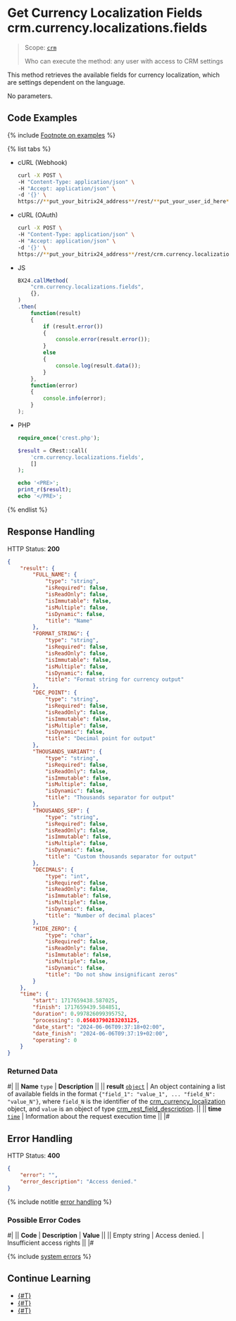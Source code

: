 # Get Currency Localization Fields crm.currency.localizations.fields

> Scope: [`crm`](../../../scopes/permissions.md)
>
> Who can execute the method: any user with access to CRM settings

This method retrieves the available fields for currency localization, which are settings dependent on the language.

No parameters.

## Code Examples

{% include [Footnote on examples](../../../../_includes/examples.md) %}

{% list tabs %}

- cURL (Webhook)

    ```bash
    curl -X POST \
    -H "Content-Type: application/json" \
    -H "Accept: application/json" \
    -d '{}' \
    https://**put_your_bitrix24_address**/rest/**put_your_user_id_here**/**put_your_webhook_here**/crm.currency.localizations.fields
    ```

- cURL (OAuth)

    ```bash
    curl -X POST \
    -H "Content-Type: application/json" \
    -H "Accept: application/json" \
    -d '{}' \
    https://**put_your_bitrix24_address**/rest/crm.currency.localizations.fields?auth=**put_access_token_here**
    ```

- JS

    ```js
    BX24.callMethod(
        "crm.currency.localizations.fields",
        {},
    )
    .then(
        function(result)
        {
            if (result.error())
            {
                console.error(result.error());
            }
            else
            {
                console.log(result.data());
            }
        },
        function(error)
        {
            console.info(error);
        }
    );
    ```

- PHP

    ```php
    require_once('crest.php');

    $result = CRest::call(
        'crm.currency.localizations.fields',
        []
    );

    echo '<PRE>';
    print_r($result);
    echo '</PRE>';
    ```

{% endlist %}


## Response Handling

HTTP Status: **200**

```json
{
    "result": {
        "FULL_NAME": {
            "type": "string",
            "isRequired": false,
            "isReadOnly": false,
            "isImmutable": false,
            "isMultiple": false,
            "isDynamic": false,
            "title": "Name"
        },
        "FORMAT_STRING": {
            "type": "string",
            "isRequired": false,
            "isReadOnly": false,
            "isImmutable": false,
            "isMultiple": false,
            "isDynamic": false,
            "title": "Format string for currency output"
        },
        "DEC_POINT": {
            "type": "string",
            "isRequired": false,
            "isReadOnly": false,
            "isImmutable": false,
            "isMultiple": false,
            "isDynamic": false,
            "title": "Decimal point for output"
        },
        "THOUSANDS_VARIANT": {
            "type": "string",
            "isRequired": false,
            "isReadOnly": false,
            "isImmutable": false,
            "isMultiple": false,
            "isDynamic": false,
            "title": "Thousands separator for output"
        },
        "THOUSANDS_SEP": {
            "type": "string",
            "isRequired": false,
            "isReadOnly": false,
            "isImmutable": false,
            "isMultiple": false,
            "isDynamic": false,
            "title": "Custom thousands separator for output"
        },
        "DECIMALS": {
            "type": "int",
            "isRequired": false,
            "isReadOnly": false,
            "isImmutable": false,
            "isMultiple": false,
            "isDynamic": false,
            "title": "Number of decimal places"
        },
        "HIDE_ZERO": {
            "type": "char",
            "isRequired": false,
            "isReadOnly": false,
            "isImmutable": false,
            "isMultiple": false,
            "isDynamic": false,
            "title": "Do not show insignificant zeros"
        }
    },
    "time": {
        "start": 1717659438.587025,
        "finish": 1717659439.584851,
        "duration": 0.997826099395752,
        "processing": 0.05603790283203125,
        "date_start": "2024-06-06T09:37:18+02:00",
        "date_finish": "2024-06-06T09:37:19+02:00",
        "operating": 0
    }
}
```

### Returned Data

#|
|| **Name**
`type` | **Description** ||
|| **result**
[`object`](../../../data-types.md) | An object containing a list of available fields in the format `{"field_1": "value_1", ... "field_N": "value_N"}`, where `field_N` is the identifier of the [crm_currency_localization](../../data-types.md#crm_currency_localization) object, and `value` is an object of type [crm_rest_field_description](../../data-types.md#crm_rest_field_description). ||
|| **time**
[`time`](../../../data-types.md) | Information about the request execution time ||
|#

## Error Handling

HTTP Status: **400**

```json
{
    "error": "",
    "error_description": "Access denied."
}
```

{% include notitle [error handling](../../../../_includes/error-info.md) %}

### Possible Error Codes

#|
|| **Code** | **Description** | **Value** ||
|| Empty string | Access denied. | Insufficient access rights ||
|#

{% include [system errors](../../../../_includes/system-errors.md) %}

## Continue Learning 

- [{#T}](./crm-currency-localizations-get.md)
- [{#T}](./crm-currency-localizations-set.md)
- [{#T}](./crm-currency-localizations-delete.md)